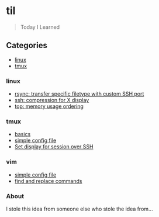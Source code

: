 # til

> Today I Learned

## Categories

* [linux](#linux)
* [tmux](#tmux)

### linux

* [rsync: transfer specific filetype with custom SSH port](linux/rsync-specific-file-non-standard-port.md)
* [ssh: compression for X display](linux/ssh-x-compression.md)
* [top: memory usage ordering](linux/top-memory-usage-order.md)

### tmux

* [basics](tmux/basics.md)
* [simple config file](tmux/simple-config.md)
* [Set display for session over SSH](tmux/display-over-ssh.md)

### vim

* [simple config file](vim/simple-config.md)
* [find and replace commands](vim/find-and-replace.md)

### About

I stole this idea from someone else who stole the idea from...